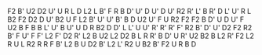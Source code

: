 F2 B' U2 D2 U' U R L D L2 L B' F R B D' U' D U' D U'
R2 R' L' B R' D L' U' R L B2 F2 D2 D U' B2 U F L2 B' U'
U' B' B D U2 U' F U R2 F2 F2 B D' U D U' F U2 B F B B L' U' B U' U D R B2 D D' L L' U U' R' R' R' F' R2 B' D' U' D2 F2 R2 B' F U' F F' L2 F' D2 R' L2 B U2 L2 D2 B L R R' B D' U R' U2 B2 B L2 R' F2 L2 R U L R2 R R F B' L2 B U D2 B' L2 L' R2 U B2 B' F2 U R B D